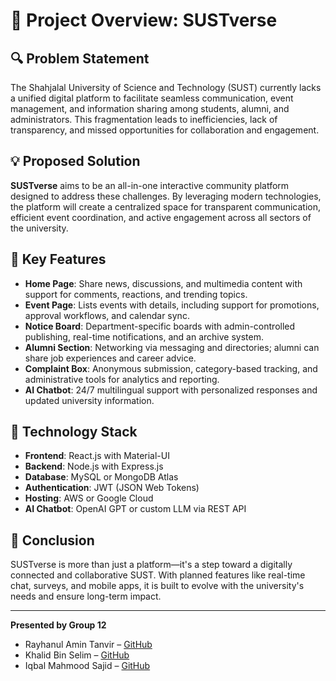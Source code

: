 # 📘 Project Overview: SUSTverse

## 🔍 Problem Statement

The Shahjalal University of Science and Technology (SUST) currently lacks a unified digital platform to facilitate seamless communication, event management, and information sharing among students, alumni, and administrators. This fragmentation leads to inefficiencies, lack of transparency, and missed opportunities for collaboration and engagement.

## 💡 Proposed Solution

**SUSTverse** aims to be an all-in-one interactive community platform designed to address these challenges. By leveraging modern technologies, the platform will create a centralized space for transparent communication, efficient event coordination, and active engagement across all sectors of the university.

## 🌟 Key Features

- **Home Page**: Share news, discussions, and multimedia content with support for comments, reactions, and trending topics.
- **Event Page**: Lists events with details, including support for promotions, approval workflows, and calendar sync.
- **Notice Board**: Department-specific boards with admin-controlled publishing, real-time notifications, and an archive system.
- **Alumni Section**: Networking via messaging and directories; alumni can share job experiences and career advice.
- **Complaint Box**: Anonymous submission, category-based tracking, and administrative tools for analytics and reporting.
- **AI Chatbot**: 24/7 multilingual support with personalized responses and updated university information.

## 🧰 Technology Stack

- **Frontend**: React.js with Material-UI
- **Backend**: Node.js with Express.js
- **Database**: MySQL or MongoDB Atlas
- **Authentication**: JWT (JSON Web Tokens)
- **Hosting**: AWS or Google Cloud
- **AI Chatbot**: OpenAI GPT or custom LLM via REST API

## 🎯 Conclusion

SUSTverse is more than just a platform—it's a step toward a digitally connected and collaborative SUST. With planned features like real-time chat, surveys, and mobile apps, it is built to evolve with the university's needs and ensure long-term impact.

---

**Presented by Group 12**

- Rayhanul Amin Tanvir – [GitHub](https://github.com/rayhanulamint2)
- Khalid Bin Selim – [GitHub](https://github.com/KhalidBinSelim)
- Iqbal Mahmood Sajid – [GitHub](https://github.com/IM-Sajid)

